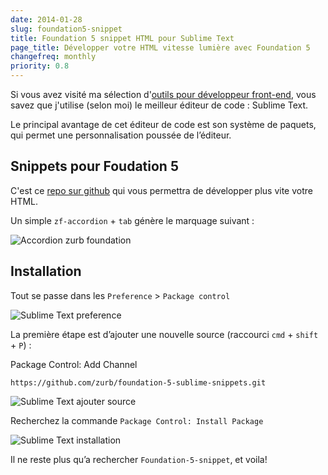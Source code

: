 ```yaml
---
date: 2014-01-28
slug: foundation5-snippet
title: Foundation 5 snippet HTML pour Sublime Text
page_title: Développer votre HTML vitesse lumière avec Foundation 5
changefreq: monthly
priority: 0.8
---
```

Si vous avez visité ma sélection d'[outils pour développeur front-end](/uses.html), vous savez que j'utilise (selon moi) le meilleur éditeur de code : Sublime Text.

Le principal avantage de cet éditeur de code est son système de paquets, qui permet une personnalisation poussée de l’éditeur.

## Snippets pour Foudation 5

C'est ce [repo sur github](https://github.com/zurb/foundation-5-sublime-snippets) qui vous permettra de développer plus vite votre HTML.

Un simple `zf-accordion` + `tab` génère le marquage suivant :

![Accordion zurb foundation](blog/2014/foundation/foundation-accordion.gif?raw=true)

## Installation

Tout se passe dans les `Preference` > `Package control`

![Sublime Text preference](blog/2014/foundation/sublime-preference-package.png?raw=true)

La première étape est d’ajouter une nouvelle source (raccourci `cmd` + `shift` + `P`) :

Package Control: Add Channel

    https://github.com/zurb/foundation-5-sublime-snippets.git

![Sublime Text ajouter source](blog/2014/foundation/sublime-add-source.png?raw=true)

Recherchez la commande `Package Control: Install Package`

![Sublime Text installation](blog/2014/foundation/sublime-install-package.png?raw=true)

Il ne reste plus qu’a rechercher `Foundation-5-snippet`, et voila!
